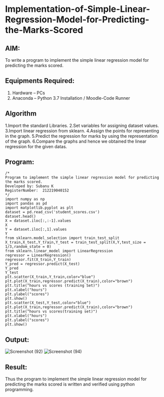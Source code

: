 # Implementation-of-Simple-Linear-Regression-Model-for-Predicting-the-Marks-Scored

## AIM:
To write a program to implement the simple linear regression model for predicting the marks scored.

## Equipments Required:
1. Hardware – PCs
2. Anaconda – Python 3.7 Installation / Moodle-Code Runner

## Algorithm
1.Import the standard Libraries.
2.Set variables for assigning dataset values.
3.Import linear regression from sklearn. 
4.Assign the points for representing in the graph.
5.Predict the regression for marks by using the representation of the graph. 
6.Compare the graphs and hence we obtained the linear regression for the given datas.

## Program:
```
/*
Program to implement the simple linear regression model for predicting the marks scored.
Developed by: Subanu K
RegisterNumber:  212219040152
*/
import numpy as np
import pandas as pd
import matplotlib.pyplot as plt
dataset = pd.read_csv('student_scores.csv')
dataset.head()
X = dataset.iloc[:,:-1].values
X
Y = dataset.iloc[:,1].values
Y
from sklearn.model_selection import train_test_split
X_train,X_test,Y_train,Y_test = train_test_split(X,Y,test_size = 1/3,random_state = 0)
from sklearn.linear_model import LinearRegression
regressor = LinearRegression()
regressor.fit(X_train,Y_train)
Y_pred = regressor.predict(X_test)
Y_pred
Y_test
plt.scatter(X_train,Y_train,color="blue")
plt.plot(X_train,regressor.predict(X_train),color="brown")
plt.title("hours vs scores (training Set)")
plt.xlabel("hours")
plt.ylabel("scores")
plt.show()
plt.scatter(X_test,Y_test,color="blue")
plt.plot(X_train,regressor.predict(X_train),color="brown")
plt.title("hours vs scores(training set)")
plt.xlabel("hours")
plt.ylabel("scores")
plt.show()
```

## Output:
![Screenshot (92)](https://user-images.githubusercontent.com/87663343/169567830-05152584-04a9-4e6d-a26a-f96496b765ad.png)
![Screenshot (94)](https://user-images.githubusercontent.com/87663343/169567916-502940e5-fc81-489b-8fea-48bdbbdc80c2.png)









## Result:
Thus the program to implement the simple linear regression model for predicting the marks scored is written and verified using python programming.
